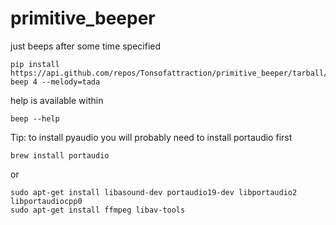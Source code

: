# primitive_beeper
just beeps after some time specified

```
pip install https://api.github.com/repos/Tonsofattraction/primitive_beeper/tarball/master
beep 4 --melody=tada
```

help is available within
```
beep --help
```

Tip:
to install pyaudio you will probably need to install portaudio first
```
brew install portaudio
```
or 
```
sudo apt-get install libasound-dev portaudio19-dev libportaudio2 libportaudiocpp0
sudo apt-get install ffmpeg libav-tools
```
